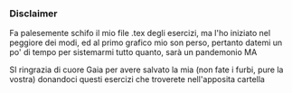 ### Disclaimer

Fa palesemente schifo il mio file .tex degli esercizi, ma l'ho iniziato nel peggiore dei modi, ed al primo grafico mio son perso, pertanto datemi un po' di tempo per sistemarmi tutto quanto, sarà un pandemonio MA

SI ringrazia di cuore Gaia per avere salvato la mia (non fate i furbi, pure la vostra) donandoci questi esercizi che troverete nell'apposita cartella